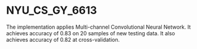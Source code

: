 # NYU_CS_GY_6613

The implementation applies Multi-channel Convolutional Neural Network.
It achieves accuracy of 0.83 on 20 samples of new testing data.
It also achieves accuracy of 0.82 at cross-validation.